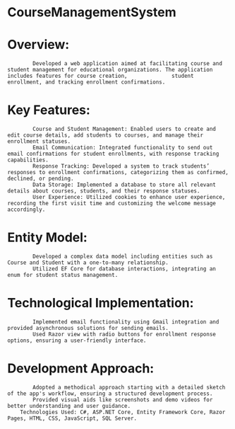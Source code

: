 # CourseManagementSystem

# Overview: 
            Developed a web application aimed at facilitating course and student management for educational organizations. The application includes features for course creation,              student enrollment, and tracking enrollment confirmations.   

# Key Features:  
            Course and Student Management: Enabled users to create and edit course details, add students to courses, and manage their enrollment statuses.
            Email Communication: Integrated functionality to send out email confirmations for student enrollments, with response tracking capabilities.
            Response Tracking: Developed a system to track students’ responses to enrollment confirmations, categorizing them as confirmed, declined, or pending.
            Data Storage: Implemented a database to store all relevant details about courses, students, and their response statuses.
            User Experience: Utilized cookies to enhance user experience, recording the first visit time and customizing the welcome message accordingly.
# Entity Model:
            Developed a complex data model including entities such as Course and Student with a one-to-many relationship.
            Utilized EF Core for database interactions, integrating an enum for student status management.
# Technological Implementation:
            Implemented email functionality using Gmail integration and provided asynchronous solutions for sending emails.
            Used Razor view with radio buttons for enrollment response options, ensuring a user-friendly interface.
# Development Approach:
            Adopted a methodical approach starting with a detailed sketch of the app's workflow, ensuring a structured development process.
            Provided visual aids like screenshots and demo videos for better understanding and user guidance.
        Technologies Used: C#, ASP.NET Core, Entity Framework Core, Razor Pages, HTML, CSS, JavaScript, SQL Server.
